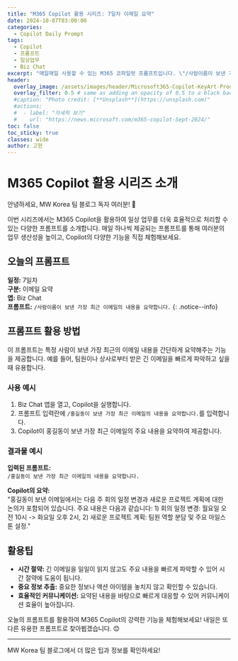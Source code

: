 ```yaml
---
title: "M365 Copilot 활용 시리즈: 7일차 이메일 요약"
date: 2024-10-07T03:00:00
categories:
  - Copilot Daily Prompt
tags:
  - Copilot
  - 프롬프트
  - 일상업무
  - Biz Chat
excerpt: "매일매일 사용할 수 있는 M365 코파일럿 프롬프트입니다. \"/사람이름이 보낸 가장 최근 이메일의 내용을 요약합니다.\""
header:
  overlay_image: /assets/images/header/Microsoft365-Copilot-KeyArt-Productivity-6K-01.png
  overlay_filter: 0.5 # same as adding an opacity of 0.5 to a black background
  #caption: "Photo credit: [**Unsplash**](https://unsplash.com)"
  #actions:
  #  - label: "자세히 보기"
  #    url: "https://news.microsoft.com/m365-copilot-Sept-2024/"
toc: false
toc_sticky: true
classes: wide
author: 고현
---
```


# M365 Copilot 활용 시리즈 소개

안녕하세요, MW Korea 팀 블로그 독자 여러분! 🎉

이번 시리즈에서는 M365 Copilot을 활용하여 일상 업무를 더욱 효율적으로 처리할 수 있는 다양한 프롬프트를 소개합니다. 매일 하나씩 제공되는 프롬프트를 통해 여러분의 업무 생산성을 높이고, Copilot의 다양한 기능을 직접 체험해보세요.

## 오늘의 프롬프트

**일정:** 7일차  
**구분:** 이메일 요약  
**앱:** Biz Chat  
**프롬프트:** `/사람이름이 보낸 가장 최근 이메일의 내용을 요약합니다.`
{: .notice--info}

## 프롬프트 활용 방법

이 프롬프트는 특정 사람이 보낸 가장 최근의 이메일 내용을 간단하게 요약해주는 기능을 제공합니다. 예를 들어, 팀원이나 상사로부터 받은 긴 이메일을 빠르게 파악하고 싶을 때 유용합니다.

### 사용 예시

1. Biz Chat 앱을 열고, Copilot을 실행합니다.
2. 프롬프트 입력란에 `/홍길동이 보낸 가장 최근 이메일의 내용을 요약합니다.`를 입력합니다.
3. Copilot이 홍길동이 보낸 가장 최근 이메일의 주요 내용을 요약하여 제공합니다.

### 결과물 예시

**입력된 프롬프트:**  
`/홍길동이 보낸 가장 최근 이메일의 내용을 요약합니다.`

**Copilot의 요약:**  
"홍길동이 보낸 이메일에서는 다음 주 회의 일정 변경과 새로운 프로젝트 계획에 대한 논의가 포함되어 있습니다. 주요 내용은 다음과 같습니다: 1) 회의 일정 변경: 월요일 오전 10시 -> 화요일 오후 2시, 2) 새로운 프로젝트 계획: 팀원 역할 분담 및 주요 마일스톤 설정."

## 활용팁

- **시간 절약:** 긴 이메일을 일일이 읽지 않고도 주요 내용을 빠르게 파악할 수 있어 시간 절약에 도움이 됩니다.
- **중요 정보 추출:** 중요한 정보나 액션 아이템을 놓치지 않고 확인할 수 있습니다.
- **효율적인 커뮤니케이션:** 요약된 내용을 바탕으로 빠르게 대응할 수 있어 커뮤니케이션 효율이 높아집니다.

오늘의 프롬프트를 활용하여 M365 Copilot의 강력한 기능을 체험해보세요! 내일은 또 다른 유용한 프롬프트로 찾아뵙겠습니다. 😊

---

MW Korea 팀 블로그에서 더 많은 팁과 정보를 확인하세요!

